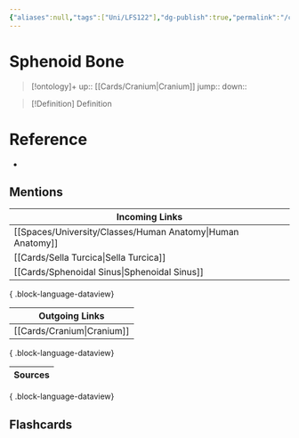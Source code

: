 ```yaml
---
{"aliases":null,"tags":["Uni/LFS122"],"dg-publish":true,"permalink":"/cards/sphenoid-bone/","dgPassFrontmatter":true}
---
```


# Sphenoid Bone

> [!ontology]+
> up:: [[Cards/Cranium\|Cranium]]
> jump:: 
> down:: 

> [!Definition] Definition
> 

# Reference
- 

## Mentions
| Incoming Links                                                |
| ------------------------------------------------------------- |
| [[Spaces/University/Classes/Human Anatomy\|Human Anatomy]] |
| [[Cards/Sella Turcica\|Sella Turcica]]                     |
| [[Cards/Sphenoidal Sinus\|Sphenoidal Sinus]]               |

{ .block-language-dataview}

| Outgoing Links                |
| ----------------------------- |
| [[Cards/Cranium\|Cranium]] |

{ .block-language-dataview}

| Sources |
| ------- |

{ .block-language-dataview}

## Flashcards
